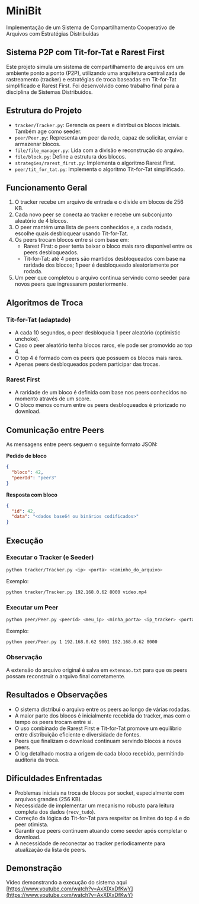 # MiniBit
Implementação de um Sistema de Compartilhamento Cooperativo de Arquivos com Estratégias Distribuídas

## Sistema P2P com Tit-for-Tat e Rarest First

Este projeto simula um sistema de compartilhamento de arquivos em um ambiente ponto a ponto (P2P), utilizando uma arquitetura centralizada de rastreamento (tracker) e estratégias de troca baseadas em Tit-for-Tat simplificado e Rarest First. Foi desenvolvido como trabalho final para a disciplina de Sistemas Distribuídos.

## Estrutura do Projeto

- `tracker/Tracker.py`: Gerencia os peers e distribui os blocos iniciais. Também age como seeder.
- `peer/Peer.py`: Representa um peer da rede, capaz de solicitar, enviar e armazenar blocos.
- `file/file_manager.py`: Lida com a divisão e reconstrução do arquivo.
- `file/block.py`: Define a estrutura dos blocos.
- `strategies/rarest_first.py`: Implementa o algoritmo Rarest First.
- `peer/tit_for_tat.py`: Implementa o algoritmo Tit-for-Tat simplificado.

## Funcionamento Geral

1. O tracker recebe um arquivo de entrada e o divide em blocos de 256 KB.
2. Cada novo peer se conecta ao tracker e recebe um subconjunto aleatório de 4 blocos.
3. O peer mantém uma lista de peers conhecidos e, a cada rodada, escolhe quais desbloquear usando Tit-for-Tat.
4. Os peers trocam blocos entre si com base em:
   - Rarest First: o peer tenta baixar o bloco mais raro disponível entre os peers desbloqueados.
   - Tit-for-Tat: até 4 peers são mantidos desbloqueados com base na raridade dos blocos; 1 peer é desbloqueado aleatoriamente por rodada.
5. Um peer que completou o arquivo continua servindo como seeder para novos peers que ingressarem posteriormente.

## Algoritmos de Troca

### Tit-for-Tat (adaptado)

- A cada 10 segundos, o peer desbloqueia 1 peer aleatório (optimistic unchoke).
- Caso o peer aleatório tenha blocos raros, ele pode ser promovido ao top 4.
- O top 4 é formado com os peers que possuem os blocos mais raros.
- Apenas peers desbloqueados podem participar das trocas.

### Rarest First

- A raridade de um bloco é definida com base nos peers conhecidos no momento através de um score.
- O bloco menos comum entre os peers desbloqueados é priorizado no download.

## Comunicação entre Peers

As mensagens entre peers seguem o seguinte formato JSON:

**Pedido de bloco**
```json
{
  "bloco": 42,
  "peerId": "peer3"
}
```

**Resposta com bloco**
```json
{
  "id": 42,
  "data": "<dados base64 ou binários codificados>"
}
```

## Execução

### Executar o Tracker (e Seeder)
```bash
python tracker/Tracker.py <ip> <porta> <caminho_do_arquivo>
```

Exemplo:
```bash
python tracker/Tracker.py 192.168.0.62 8000 video.mp4
```

### Executar um Peer
```bash
python peer/Peer.py <peerId> <meu_ip> <minha_porta> <ip_tracker> <porta_tracker>
```

Exemplo:
```bash
python peer/Peer.py 1 192.168.0.62 9001 192.168.0.62 8000
```

### Observação

A extensão do arquivo original é salva em `extensao.txt` para que os peers possam reconstruir o arquivo final corretamente.

## Resultados e Observações

- O sistema distribui o arquivo entre os peers ao longo de várias rodadas.
- A maior parte dos blocos é inicialmente recebida do tracker, mas com o tempo os peers trocam entre si.
- O uso combinado de Rarest First e Tit-for-Tat promove um equilíbrio entre distribuição eficiente e diversidade de fontes.
- Peers que finalizam o download continuam servindo blocos a novos peers.
- O log detalhado mostra a origem de cada bloco recebido, permitindo auditoria da troca.

## Dificuldades Enfrentadas

- Problemas iniciais na troca de blocos por socket, especialmente com arquivos grandes (256 KB).
- Necessidade de implementar um mecanismo robusto para leitura completa dos dados (`recv_tudo`).
- Correção da lógica do Tit-for-Tat para respeitar os limites do top 4 e do peer otimista.
- Garantir que peers continuem atuando como seeder após completar o download.
- A necessidade de reconectar ao tracker periodicamente para atualização da lista de peers.

## Demonstração

Vídeo demonstrando a execução do sistema aqui [https://www.youtube.com/watch?v=AxXIXxDfKwY](https://www.youtube.com/watch?v=AxXIXxDfKwY)
